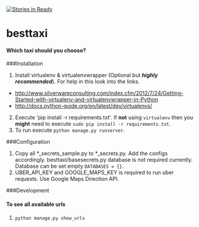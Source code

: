 [![Stories in Ready](https://badge.waffle.io/rmad17/besttaxi.png?label=ready&title=Ready)](https://waffle.io/rmad17/besttaxi)
# besttaxi
#### Which taxi should you choose?




###Installation

1. Install virtualenv & virtualenvwrapper (Optional but  *__highly recommended__*). For help in this look into the links.
  * http://www.silverwareconsulting.com/index.cfm/2012/7/24/Getting-Started-with-virtualenv-and-virtualenvwrapper-in-Python
  * http://docs.python-guide.org/en/latest/dev/virtualenvs/
2. Execute 'pip install -r requirements.txt'. If __not__ using `virtualenv` then you __might__  need to execute `sudo pip install -r requirements.txt`.
3. To run execute `python manage.py runserver`.

###Configuration
1. Copy all *_secrets_sample.py to *_secrets.py. Add the configs accordingly. besttaxi/basesecrets.py database is not required currently. Database can be set empty `DATABASES = {}`. 
2. UBER_API_KEY and GOOGLE_MAPS_KEY is required to run uber requests. Use Google Maps Direction API. 

###Development
#### To see all available urls
1. `python manage.py show_urls`
